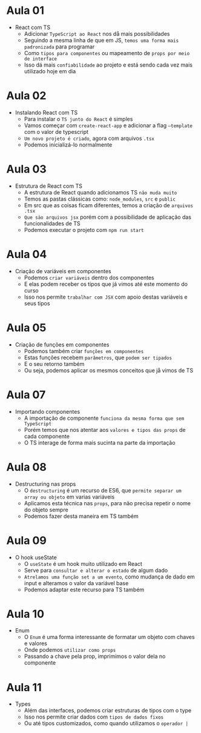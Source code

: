 # Aula 01

- React com TS
  - Adicionar `TypeScript ao React` nos då mais possibilidades
  - Seguindo a mesma linha de que em JS, `temos uma forma mais padronizada` para programar
  - Como `tipos para componentes` ou mapeamento de `props por meio de interface`
  - Isso dá mais `confiabilidade` ao projeto e está sendo cada vez mais utilizado hoje em dia

# Aula 02

- Instalando React com TS
  - Para instalar o `TS junto do React` é simples
  - Vamos começar com `create-react-app` e adicionar a flag `—template` com o valor de typescript
  - `Um novo projeto é criado`, agora com arquivos `.tsx`
  - Podemos inicializá-lo normalmente

# Aula 03

- Estrutura de React com TS
  - A estrutura de React quando adicionamos TS `não muda muito`
  - Temos as pastas clássicas como: `node_modules`, `src` e `public`
  - Em src que as coisas ficam diferentes, temos a criação de `arquivos .tsx`
  - `Que säo arquivos jsx` porém com a possibilidade de aplicação das funcionalidades de TS
  - Podemos executar o projeto com `npm run start`

# Aula 04

- Criação de variáveis em componentes
  - Podemos `criar variáveis` dentro dos componentes
  - E elas podem receber os tipos que já vimos até este momento do curso
  - Isso nos permite `trabalhar com JSX` com apoio destas variáveis e seus tipos

# Aula 05 

- Criação de funções em componentes
  - Podemos também criar `funções em componentes`
  - Estas funções recebem `parâmetros`, que `podem ser tipados`
  - E o seu retorno também
  - Ou seja, podemos aplicar os mesmos conceitos que jå vimos de TS

# Aula 07

- Importando componentes
  - A importação de componente `funciona da mesma forma que sem TypeScript`
  - Porém temos que nos atentar aos `valores e tipos das props` de cada componente
  - O TS interage de forma mais sucinta na parte da importação

# Aula 08

- Destructuring nas props
  - O `destructuring` é um recurso de ES6, que `permite separar um array ou objeto` em varias variáveis
  - Aplicamos esta técnica nas `props`, para näo precisa repetir o nome do objeto sempre
  - Podemos fazer desta maneira em TS também

# Aula 09

- O hook useState
  - O `useState` é um hook muito utilizado em React
  - Serve para `consultar e alterar o estado` de algum dado
  - `Atrelamos uma função set a um evento`, como mudança de dado em input e alteramos o valor da variável base
  - Podemos adaptar este recurso para TS também

# Aula 10

- Enum
  - O `Enum` é uma forma interessante de formatar um objeto com chaves e valores
  - Onde podemos `utilizar como props`
  - Passando a chave pela prop, imprimimos o valor dela no componente

# Aula 11

- Types
  - Além das interfaces, podemos criar estruturas de tipos com o type
  - Isso nos permite criar dados com `tipos de dados fixos`
  - Ou até tipos customizados, como quando utilizamos o `operador |`
